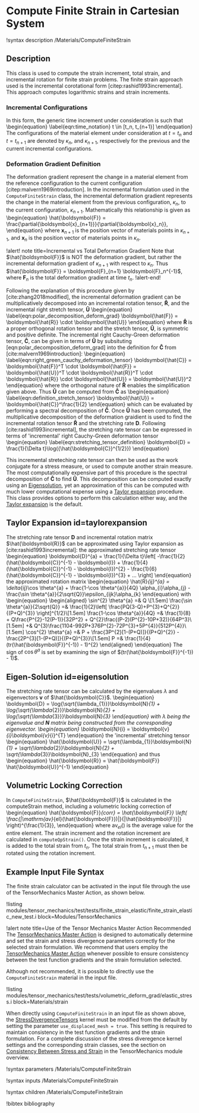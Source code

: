 # Compute Finite Strain in Cartesian System

!syntax description /Materials/ComputeFiniteStrain

## Description

This class is used to compute the strain increment, total strain, and incremental rotation for finite strain problems. The finite strain approach used is the incremental
corotational form [citep:rashid1993incremental]. This approach computes logarithmic strains and strain increments.

### Incremental Configurations

In this form, the generic time increment under consideration is such that
\begin{equation}
  \label{eqn:time_notation}
  t \in [t_n, t_{n+1}]
\end{equation}
The configurations of the material element under consideration at $t = t_n$ and
$t = t_{n+1}$ are denoted by $\kappa_n$, and $\kappa_{n + 1}$, respectively for
the previous and the current incremental configurations.

### Deformation Gradient Definition

The deformation gradient represent the change in a material element from the
reference configuration to the current configuration [citep:malvern1969introduction].
In the incremental formulation used in the `ComputeFiniteStrain` class, the incremental
deformation gradient represents the change in the material element from the previous
configuration, $\kappa_n$, to the current configuration, $\kappa_{n+1}$.
Mathematically this relationship is given as
\begin{equation}
  \hat{\boldsymbol{F}} = \frac{\partial{\boldsymbol{x}_{n+1}}}{\partial{\boldsymbol{x}_n}},
\end{equation}
where $\boldsymbol{x}_{n+1}$ is the position vector of materials points in $\kappa_{n+1}$,
and $\boldsymbol{x}_{n}$ is the position vector of materials points in $\kappa_{n}$.

!alert! note title=Incremental vs Total Deformation Gradient
Note that $\hat{\boldsymbol{F}}$ is NOT the deformation gradient, but rather the incremental deformation gradient
of $\kappa_{n+1}$ with respect to $\kappa_n$. Thus $\hat{\boldsymbol{F}} = \boldsymbol{F}_{n+1}
\boldsymbol{F}_n^{-1}$, where $\boldsymbol{F}_n$ is the total deformation gradient at time $t_n$.
!alert-end!

Following the explanation of this procedure given by [cite:zhang2018modified],
the incremental deformation gradient can be multiplicatively decomposed into an
incremental rotation tensor, $\boldsymbol{\hat{R}}$, and the incremental right
stretch tensor, $\boldsymbol{\hat{U}}$
\begin{equation}
  \label{eqn:polar_decomposition_deform_grad}
  \boldsymbol{\hat{F}} = \boldsymbol{\hat{R}} \cdot \boldsymbol{\hat{U}}
\end{equation}
where $\boldsymbol{\hat{R}}$ is a proper orthogonal rotation tensor and the stretch
tensor, $\boldsymbol{\hat{U}}$, is symmetric and positive definite.
The incremental right Cauchy-Green deformation tensor, $\boldsymbol{\hat{C}}$,
can be given in terms of $\boldsymbol{\hat{U}}$ by subsituting
[eqn:polar_decomposition_deform_grad] into the definition for $\boldsymbol{\hat{C}}$
from [cite:malvern1969introduction]:
\begin{equation}
  \label{eqn:right_green_cauchy_deformation_tensor}
  \boldsymbol{\hat{C}} = \boldsymbol{\hat{F}}^T \cdot \boldsymbol{\hat{F}} = \boldsymbol{\hat{U}}^T \cdot \boldsymbol{\hat{R}}^T \cdot \boldsymbol{\hat{R}} \cdot \boldsymbol{\hat{U}} = \boldsymbol{\hat{U}}^2
\end{equation}
where the orthogonal nature of $\boldsymbol{\hat{R}}$ enables the simplification
given above. Thus $\boldsymbol{\hat{U}}$ can be computed from $\boldsymbol{\hat{C}}$ as
\begin{equation}
  \label{eqn:definition_stretch_tensor}
  \boldsymbol{\hat{U}} = \boldsymbol{\hat{C}}^\frac{1}{2}
\end{equation}
which can be evaluated by performing a spectral decomposition of $\boldsymbol{\hat{C}}$.
Once $\boldsymbol{\hat{U}}$ has been computed, the multiplicative decomposition
of the deformation graidient is used to find the incremental rotation tensor
$\boldsymbol{\hat{R}}$ and the stretching rate $\boldsymbol{D}$.
Following [cite:rashid1993incremental], the stretching rate tensor can be expressed in terms
of 'incremental' right Cauchy-Green deformation tensor
\begin{equation}
  \label{eqn:stretching_tensor_definition}
  \boldsymbol{D} = \frac{1}{\Delta t}\log({\hat{\boldsymbol{C}}^{1/2}})
\end{equation}

This incremental streteching rate tensor can then be used as the work conjugate
for a stress measure, or used to compute another strain
measure. The most computationally expensive part of this procedure is the spectral
decomposition of $\boldsymbol{\hat{C}}$ to find $\boldsymbol{\hat{U}}$. This
decomposition can be computed exactly using an [Eigensolution](#eigensolution),
yet an approximation of this can be computed with much lower computational expense
using a [Taylor expansion](#taylorexpansion) procedure.
This class provides options to perform this calculation either way, and the
[Taylor expansion](#taylorexpansion) is the default.

## Taylor Expansion id=taylorexpansion

The stretching rate tensor $\boldsymbol{D}$ and incremental rotation matrix $\hat{\boldsymbol{R}}$
can be approximated using Taylor expansion as [cite:rashid1993incremental]:
the approximated stretching rate tensor
\begin{equation}
\boldsymbol{D}^{a} = \frac{1}{\Delta t}\left[ -\frac{1}{2}(\hat{\boldsymbol{C}}^{-1} - \boldsymbol{I}) + \frac{1}{4}(\hat{\boldsymbol{C}}^{-1} - \boldsymbol{I})^{2} - \frac{1}{6}(\hat{\boldsymbol{C}}^{-1} - \boldsymbol{I})^{3} + ... \right]
\end{equation}
the approximated rotation matrix
\begin{equation}
\hat{R}_{ij}^{a} = \delta_{ij}\cos \theta^{a} + \frac{1-\cos \theta^{a}}{4Q} \alpha_{i}\alpha_{j} - \frac{\sin \theta^{a}}{2\sqrt{Q}}\epsilon_{ijk}\alpha_{k}
\end{equation}
with
\begin{equation}
\begin{aligned}
\sin^{2} \theta^{a} =& Q \\[1.5em]
\frac{\sin \theta^{a}}{2\sqrt{Q}} =& \frac{1}{2}\left[ \frac{PQ(3-Q)+P^{3}+Q^{2}}{(P+Q)^{3}} \right]^{1/2}\\[1.5em]
\frac{1-\cos \theta^{a}}{4Q} =& \frac{1}{8} + Q\frac{P^{2}-12(P-1)}{32P^2} + Q^{2}\frac{(P-2)(P^{2}-10P+32)}{64P^3}\\[1.5em]
 +& Q^{3}\frac{1104-992P+376P^{2}-72P^{3}+5P^{4}}{512P^{4}}\\[1.5em]
\cos^{2} \theta^{a} =& P + \frac{3P^{2}[1-(P+Q)]}{(P+Q)^{2}} - \frac{2P^{3}[1-(P+Q)]}{(P+Q)^{3}}\\[1.5em]
P =& \frac{1}{4}(tr(\hat{\boldsymbol{F}}^{-1}) - 1)^{2}
\end{aligned}
\end{equation}
The sign of $\cos \theta^{a}$ is set by examining the sign of $(tr(\hat{\boldsymbol{F}}^{-1}) - 1)$.

## Eigen-Solution id=eigensolution

The stretching rate tensor can be calculated by the eigenvalues $\lambda$ and eigenvectors
$\boldsymbol{v}$ of $\hat{\boldsymbol{C}}$.
\begin{equation}
\boldsymbol{D} = \log{\sqrt{\lambda_{1}}}\boldsymbol{N}_{1} + \log{\sqrt{\lambda_{2}}}\boldsymbol{N}_{2} + \log{\sqrt{\lambda_{3}}}\boldsymbol{N}_{3}
\end{equation}
with $\lambda$ being the eigenvalue and $\boldsymbol{N}$ matrix being constructed from the corresponding
eigenvector.
\begin{equation}
\boldsymbol{N}_{i} = \boldsymbol{v}_{i}\boldsymbol{v}_{i}^{T}
\end{equation}
the 'incremental' stretching tensor
\begin{equation}
\hat{\boldsymbol{U}} = \sqrt{\lambda_{1}}\boldsymbol{N}_{1} + \sqrt{\lambda_{2}}\boldsymbol{N}_{2} + \sqrt{\lambda_{3}}\boldsymbol{N}_{3}
\end{equation}
and thus
\begin{equation}
\hat{\boldsymbol{R}} = \hat{\boldsymbol{F}} \hat{\boldsymbol{U}}^{-1}
\end{equation}

## Volumetric Locking Correction

In `ComputeFiniteStrain`, $\hat{\boldsymbol{F}}$ is calculated in the computeStrain method, including a
volumetric locking correction of
\begin{equation}
\hat{\boldsymbol{F}}_{corr} = \hat{\boldsymbol{F}} \left( \frac{|\mathrm{av}_{el}(\hat{\boldsymbol{F}})|}{|\hat{\boldsymbol{F}}|} \right)^{\frac{1}{3}},
\end{equation}
where $\mathrm{av}_{el}()$ is the average value for the entire element. The strain increment and the
rotation increment are calculated in `computeQpStrain()`. Once the strain increment is calculated, it
is added to the total strain from $t_n$. The total strain from $t_{n+1}$ must then be rotated using
the rotation increment.

## Example Input File Syntax

The finite strain calculator can be activated in the input file through the use of the
TensorMechanics Master Action, as shown below.

!listing modules/tensor_mechanics/test/tests/finite_strain_elastic/finite_strain_elastic_new_test.i
         block=Modules/TensorMechanics

!alert note title=Use of the Tensor Mechanics Master Action Recommended
The [TensorMechanics Master Action](/Modules/TensorMechanics/Master/index.md) is designed to
automatically determine and set the strain and stress divergence parameters correctly for the
selected strain formulation.  We recommend that users employ the
[TensorMechanics Master Action](/Modules/TensorMechanics/Master/index.md) whenever possible
to ensure consistency between the test function gradients and the strain formulation selected.

Although not recommended, it is possible to directly use the `ComputeFiniteStrain` material
in the input file.

!listing modules/tensor_mechanics/test/tests/volumetric_deform_grad/elastic_stress.i
         block=Materials/strain

When directly using `ComputeFiniteStrain` in an input file as shown above, the
[StressDivergenceTensors](/StressDivergenceTensors.md) kernel must be modified
from the default by setting the parameter `use_displaced_mesh = true`. This setting
is required to maintain consistency in the test function gradients and the
strain formulation. For a complete discussion of the stress diveregence kernel
settings and the corresponding strain classes, see the section on
[Consistency Between Stress and Strain](/tensor_mechanics/StressDivergence.md#consistency_stress_strain_use_displaced_mesh)
in the TensorMechanics module overview.


!syntax parameters /Materials/ComputeFiniteStrain

!syntax inputs /Materials/ComputeFiniteStrain

!syntax children /Materials/ComputeFiniteStrain

!bibtex bibliography
